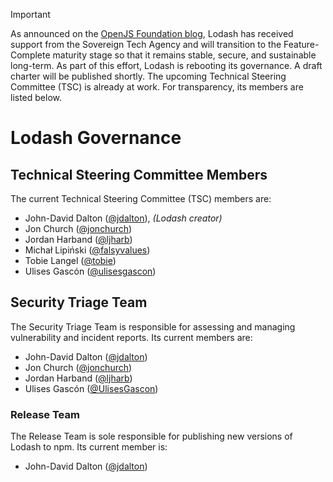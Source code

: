 > [!IMPORTANT]
> As announced on the [OpenJS Foundation blog](https://openjsf.org/blog/sta-supports-lodash), Lodash has received support from the Sovereign Tech Agency and will transition to the Feature-Complete maturity stage so that it remains stable, secure, and sustainable long-term. As part of this effort, Lodash is rebooting its governance. A draft charter will be published shortly. The upcoming Technical Steering Committee (TSC) is already at work. For transparency, its members are listed below.

# Lodash Governance

## Technical Steering Committee Members

The current Technical Steering Committee (TSC) members are:

- John-David Dalton ([@jdalton](https://github.com/jdalton)), _(Lodash creator)_
- Jon Church ([@jonchurch](https://github.com/jonchurch))
- Jordan Harband ([@ljharb](https://github.com/ljharb))
- Michał Lipiński ([@falsyvalues](https://github.com/falsyvalues))
- Tobie Langel ([@tobie](https://github.com/tobie))
- Ulises Gascón ([@ulisesgascon](https://github.com/UlisesGascon))

## Security Triage Team

The Security Triage Team is responsible for assessing and managing vulnerability and incident reports. Its current members are:

- John-David Dalton ([@jdalton](https://github.com/jdalton))
- Jon Church ([@jonchurch](https://github.com/jonchurch))
- Jordan Harband ([@ljharb](https://github.com/ljharb))
- Ulises Gascón ([@UlisesGascon](https://github.com/UlisesGascon))

### Release Team

The Release Team is sole responsible for publishing new versions of Lodash to npm. Its current member is:

- John-David Dalton ([@jdalton](https://github.com/jdalton))



